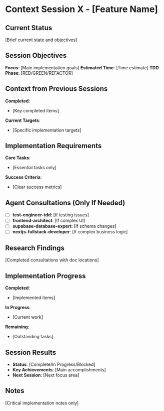 # Context Session X - [Feature Name]

## Current Status
[Brief current state and objectives]

## Session Objectives
**Focus**: [Main implementation goals]
**Estimated Time**: [Time estimate]
**TDD Phase**: [RED/GREEN/REFACTOR]

## Context from Previous Sessions
**Completed**: 
- [Key completed items]

**Current Targets**:
- [Specific implementation targets]

## Implementation Requirements
**Core Tasks**:
- [Essential tasks only]

**Success Criteria**:
- [Clear success metrics]

## Agent Consultations (Only If Needed)
- [ ] **test-engineer-tdd**: [If testing issues]
- [ ] **frontend-architect**: [If complex UI]  
- [ ] **supabase-database-expert**: [If schema changes]
- [ ] **nextjs-fullstack-developer**: [If complex business logic]

## Research Findings
[Completed consultations with doc locations]

## Implementation Progress
**Completed**:
- [Implemented items]

**In Progress**: 
- [Current work]

**Remaining**:
- [Outstanding tasks]

## Session Results
- **Status**: [Complete/In Progress/Blocked]
- **Key Achievements**: [Main accomplishments]
- **Next Session**: [Next focus area]

## Notes
[Critical implementation notes only]